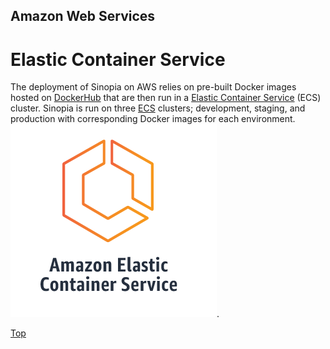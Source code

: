 ## Amazon Web Services
# Elastic Container Service
The deployment of Sinopia on AWS relies on pre-built Docker images hosted on
[DockerHub](https://hub.docker.com/) that are then run in a [Elastic Container Service][ECS]
(ECS) cluster. Sinopia is run on three [ECS][ECS] clusters; development, staging, and
production with corresponding Docker images for each environment. ![ECS Logo](../img/ecs.png).

[Top](#)

[DOCK]: https://docker.io
[EC2]: https://aws.amazon.com/ec2/
[ECS]: https://aws.amazon.com/ecs/
[FAR]: https://aws.amazon.com/fargate/
[TRELLIS]: https://www.trellisldp.org/
